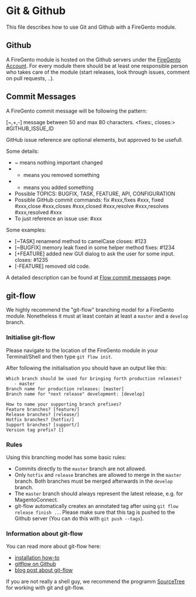 Git & Github
============

This file describes how to use Git and Github with a FireGento module.

Github
------
A FireGento module is hosted on the Github servers under the [FireGento Account](https://github.com/firegento/).
For every module there should be at least one responsible person who takes care of the module (start releases, look through issues, comment on pull requests, ..).

Commit Messages
---------------
A FireGento commit message will be following the pattern:

[~,+,-<TOPIC>] message between 50 and max 80 characters. <fixes:, closes:> #GITHUB_ISSUE_ID

GitHub issue reference are optional elements, but approved to be usefull.

Some details:
* ~ means nothing important changed
* - means you removed something
* + means you added something
* Possible TOPICS: BUGFIX, TASK, FEATURE, API, CONFIGURATION
* Possible GitHub commit commands: fix #xxx,fixes #xxx, fixed #xxx,close #xxx,closes #xxx,closed #xxx,resolve #xxx,resolves #xxx,resolved #xxx
* To just reference an issue use: #xxx

Some examples:

* [~TASK] renamend method to camelCase closes: #123
* [~BUGFIX] memory leak fixed in some helper method fixes: #1234
* [+FEATURE] added new GUI dialog to ask the user for some input. closes: #1235
* [-FEATURE] removed old code.

A detailed description can be found at [Flow commit messages](http://docs.typo3.org/flow/TYPO3FlowDocumentation/stable/TheDefinitiveGuide/PartV/CodingGuideLines/PHP.html#commit-messages) page.

git-flow
--------
We highly recommend the "git-flow" branching model for a FireGento module. Nonetheless it must at least contain at least a `master` and a `develop` branch.

### Initialise git-flow
Please navigate to the location of the FireGento module in your Terminal/Shell and then type `git flow init`.

After following the initialisation you should have an output like this:

```
Which branch should be used for bringing forth production releases?
   - master
Branch name for production releases: [master]
Branch name for "next release" development: [develop]

How to name your supporting branch prefixes?
Feature branches? [feature/]
Release branches? [release/]
Hotfix branches? [hotfix/]
Support branches? [support/]
Version tag prefix? []
```


### Rules
Using this branching model has some basic rules:

* Commits directly to the `master` branch are not allowed.
* Only `hotfix` and `release` branches are allowed to merge in the `master` branch. Both branches must be merged afterwards in the `develop` branch.
* The `master` branch should always represent the latest release, e.g. for MagentoConnect.
* git-flow automatically creates an annotated tag after using `git flow release finish ..`. Please make sure that this tag is pushed to the Github server (You can do this with `git push --tags`).


### Information about git-flow
You can read more about git-flow here:

* [installation how-to](https://github.com/nvie/gitflow/wiki/Installation)
* [gitflow on Github](https://github.com/nvie/gitflow)
* [blog post about git-flow](http://nvie.com/posts/a-successful-git-branching-model/)

If you are not really a shell guy, we recommend the programm [SourceTree](http://www.sourcetreeapp.com/) for working with git and git-flow.
